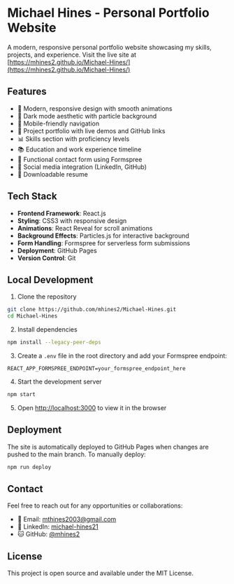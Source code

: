 # Michael Hines - Personal Portfolio Website

A modern, responsive personal portfolio website showcasing my skills, projects, and experience. Visit the live site at [https://mhines2.github.io/Michael-Hines/](https://mhines2.github.io/Michael-Hines/)

## Features

- 🎨 Modern, responsive design with smooth animations
- 🌙 Dark mode aesthetic with particle background
- 📱 Mobile-friendly navigation
- 📂 Project portfolio with live demos and GitHub links
- 📊 Skills section with proficiency levels
- 📚 Education and work experience timeline
- 📧 Functional contact form using Formspree
- 🔗 Social media integration (LinkedIn, GitHub)
- 📄 Downloadable resume

## Tech Stack

- **Frontend Framework**: React.js
- **Styling**: CSS3 with responsive design
- **Animations**: React Reveal for scroll animations
- **Background Effects**: Particles.js for interactive background
- **Form Handling**: Formspree for serverless form submissions
- **Deployment**: GitHub Pages
- **Version Control**: Git

## Local Development

1. Clone the repository

```bash
git clone https://github.com/mhines2/Michael-Hines.git
cd Michael-Hines
```

2. Install dependencies

```bash
npm install --legacy-peer-deps
```

3. Create a `.env` file in the root directory and add your Formspree endpoint:

```
REACT_APP_FORMSPREE_ENDPOINT=your_formspree_endpoint_here
```

4. Start the development server

```bash
npm start
```

5. Open [http://localhost:3000](http://localhost:3000) to view it in the browser

## Deployment

The site is automatically deployed to GitHub Pages when changes are pushed to the main branch. To manually deploy:

```bash
npm run deploy
```

## Contact

Feel free to reach out for any opportunities or collaborations:

- 📧 Email: mthines2003@gmail.com
- 💼 LinkedIn: [michael-hines21](https://linkedin.com/in/michael-hines21)
- 🐱 GitHub: [@mhines2](https://github.com/mhines2)

## License

This project is open source and available under the MIT License.
